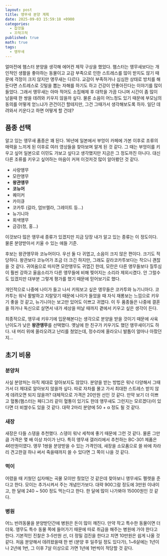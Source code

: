 ```yaml
---
layout: post
title: 앵무새 분양 계획
date: 2025-09-03 15:59:18 +0900
categories:
  - 잡것들
  - 끄적끄적
published: true
math: true
tags:
  - 앵무새
---
```

얼마전에 햄스터 분양을 생각해 에어컨 제작 구상을 했었다. 햄스터는 앵무새보다는 개인적인 생활을 좋아하는 동물이고 교감 부족으로 인한 스트레스를 많이 받지도 않기 때문에 걱정이 크지 않지만 앵무새는 다르다. 교감이 부족하거나 심심한 상태로 방치를 해둔다면 스트레스로 깃털을 뽑는 자해를 하기도 하고 건강이 안좋아진다는 이야기를 많이 들었다. 그래서 앵무새는 아마 적어도 소집해제 후 대학을 가끔 다니며 시간이 좀 많이 남을때 한 쌍을 데려와 키우지 않을까 싶다. 물론 소음이 어느정도 있기 때문에 부모님의 동의를 어떻게 얻느냐가 관건이긴 할테지만, 그건 그때가서 생각해보도록 하자. 일단 데려와서 키운다고 하면 어떻게 할 건데?

## 품종 선택
알고 있는 앵무새 품종은 꽤 된다. 16년에 일본에서 부엉이 카페에 가본 이후로 조류의 매력을 느끼게 된 이후로 여러 영상들을 찾아보며 알게 된 것 같다. 그 때는 부엉이를 키우고 싶어 일본으로 이민도 가보고 싶다고 생각했지만 지금은 그 정도까진 아니다. 대신 다른 조류를 키우고 싶어하는 마음이 커져 이것저것 많이 알아봤던 것 같다.

- 사랑앵무
- 모란앵무
- **왕관앵무**
- **코뉴어**
- 퀘이커
- 카이큐
- 코카투 (갈라, 엄브렐라, 그레이트 등...)
- 뉴기니아
- 회색앵무
- 금강(청, 홍...)

이것보다 많은 앵무새 종류가 있겠지만 지금 당장 내가 알고 있는 종류는 이 정도이다. 물론 분양받아서 키울 수 있는 애들 기준.

후보는 왕관앵무와 코뉴어이다. 우선 둘 다 귀엽고, 소음이 크지 않은 편이다. 크기도 적당하다. 왕관보다 코뉴어가 조금 더 크긴 하지만, 그래도 갈라코카투보다는 작으니 괜찮을 것 같다. 
귀여움으로 따지면 모란앵무도 귀엽긴 한데, 모란은 다른 앵무들보다 질투심이 훨씬 강하고 울음소리가 다른 앵무들에 비해 찢어지는 소리라 제외시켰다. 안 그럴수도 있겠지만 대부분 그렇게 평가를 했기 때문에 믿어보기로 했다.

개인적으로 나중에 나이가 들고 나서 키워보고 싶은 앵무들은 코카투와 뉴기니아다. 코카투는 워낙 활발하고 지랄맞기 때문에 나이가 들었을 때 자식 재롱보는 느낌으로 키우기 좋을 것 같고, 뉴기니아는 보고만 있어도 이쁘고 귀엽다. 이 두 품종들은 나중에 결혼을 하거나 독신으로 살면서 내가 세상을 떠날 때까지 곁에서 키우고 싶은 생각이 든다.

최종적으로, 앵무새 키우기에 입문해본다는 생각으로 분양을 받을 것이기 때문에 사육 난이도가 낮은 **왕관앵무**를 선택했다. 옛날에 한 친구가 키우기도 했던 앵무새이기도 하다. 내 머리 위에 올라오려고 난리를 쳤었는데, 정수리에 올라오니 발톱이 얼마나 아팠던지...

## 초기 비용

### 분양처
사실 분양처는 아직 제대로 알아보지도 않았다. 분양을 받는 방법은 워낙 다양해서 그때 가서 더 제대로 알아보지 않을까 싶다. 따로 자차를 몰고 가서 최대한 스트레스 받지 않게 데려오면 되지 않을까? 
대체적으로 가격은 20만원 선인 것 같다. 만약 보기 더 이쁘고 혈통(햄스터는 페디그리 같이 혈통이 있기도 한데 앵무새도 그런지는 모르겠다)이 있다면 더 비쌀수도 있을 것 같다. 대략 2마리 분양에 50 + α 정도 될 것 같다.

### 새장
새장은 다들 스뎅을 추천했다. 스뎅이 워낙 세척에 좋기 때문에 그런 것 같다. 물론 그만큼 가격은 몇 배 이상 차이가 난다. 특히 앵무새 갤러리에서 추천하는 BC-301 제품은 46만원이였다. 앵무 1쌍을 분양받을 수 있는 가격인데, 새장을 소모품으로 쓸 바에 차라리 견고한걸 하나 써서 죽을때까지 쓸 수 있다면 그 쪽이 나을 것 같다. 

### 먹이
어렸을 때 키웠던 십자매는 곡물 모이만 줬었던 것 같은데 찾아보니 앵무새도 펠렛을 준다고 한다. 모이는 추가시켜서 주는 개념인가보다. 대략 900그람 정도에 3만원 이내이고, 한 달에 240 ~ 500 정도 먹는다고 한다. 한 달에 많이 나가봐야 15000원인 것 같다.

### 병원
어느 반려동물을 분양받던간에 병원은 돈이 많이 깨진다. 만약 작고 특수한 동물이면 더더욱. 앵무도 특수 동물 쪽에 들어가기 때문에 따로 취급을 해주는 병원에 가야 한다고 한다. 기본적인 진찰은 3-5만원 선, 더 정밀 검진을 한다고 치면 10만원은 쉽게 나올 것 같다. 처음 분양해서 데려왔을때 한 번 (분양 후 일주일 정도 있다가), 1~6살에는 1년이나 2년에 1번, 그 이후 7살 이상으로 가면 1년에 1번씩이 적당할 것 같다.